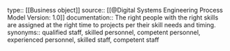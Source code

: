type:: [[Business object]]
source:: [[@Digital Systems Engineering Process Model Version: 1.0]]
documentation:: The right people with the right skills are assigned at the right time to projects per their skill needs and timing. 
synonyms:: qualified staff, skilled personnel, competent personnel, experienced personnel, skilled staff, competent staff
